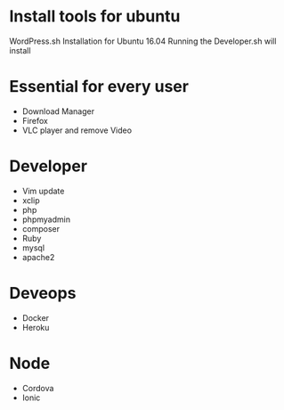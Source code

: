 # Install tools for ubuntu

WordPress.sh Installation for Ubuntu 16.04
Running the Developer.sh will install 

# Essential for every user
* Download Manager
* Firefox
* VLC player and remove Video

# Developer 
* Vim update
* xclip 
* php
* phpmyadmin
* composer
* Ruby
* mysql
* apache2

# Deveops
* Docker
* Heroku

# Node
* Cordova
* Ionic
